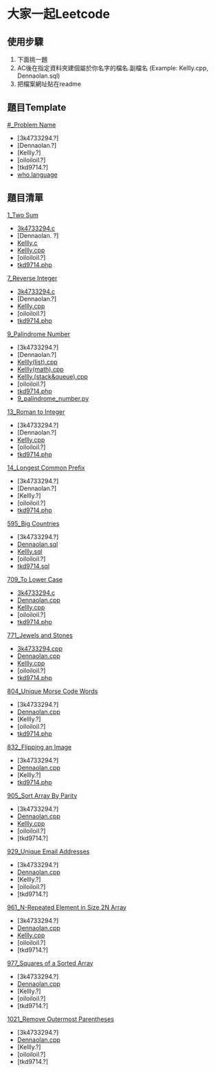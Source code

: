 # 大家一起Leetcode

## 使用步驟
1. 下面挑一題
2. AC後在指定資料夾建個屬於你名字的檔名.副檔名 (Example: Kellly.cpp, Dennaolan.sql)
3. 把檔案網址貼在readme

## 題目Template

[#_Problem Name](problem.url/)
- [3k4733294.?]
- [Dennaolan.?]
- [Kellly.?]
- [oiloiloil.?]
- [tkd9714.?]
- [who.language](github.code.url/)

## 題目清單

[1_Two Sum](https://leetcode.com/problems/two-sum/)
- [3k4733294.c](https://github.com/housemeow/Leetcode/blob/master/1_Two%20Sum/3k4733294.c)
- [Dennaolan.
?]
- [Kellly.c](https://github.com/housemeow/Leetcode/blob/master/1_Two%20Sum/Kellly.c)
- [Kellly.cpp](https://github.com/housemeow/Leetcode/blob/master/1_Two%20Sum/Kellly.cpp)
- [oiloiloil.?]
- [tkd9714.php](https://github.com/housemeow/Leetcode/blob/master/1_Two%20Sum/tkd9714.php)

[7_Reverse Integer](https://leetcode.com/problems/reverse-integer/)
- [3k4733294.c](https://github.com/housemeow/Leetcode/blob/master/7_Reverse%20Integer/3k4733294.c)
- [Dennaolan.?]
- [Kellly.cpp](https://github.com/housemeow/Leetcode/blob/master/7_Reverse%20Integer/Kellly.cpp)
- [oiloiloil.?]
- [tkd9714.php](https://github.com/housemeow/Leetcode/blob/master/7_Reverse%20Integer/tkd9714.php)

[9_Palindrome Number](https://leetcode.com/problems/palindrome-number/)
- [3k4733294.?]
- [Dennaolan.?]
- [Kellly(list).cpp](https://github.com/housemeow/Leetcode/blob/master/9_Palindrome%20Number/Kellly(list).cpp)
- [Kellly(math).cpp](https://github.com/housemeow/Leetcode/blob/master/9_Palindrome%20Number/Kellly(math).cpp)
- [Kellly.(stack&queue).cpp](https://github.com/housemeow/Leetcode/blob/master/9_Palindrome%20Number/Kellly.(stack%26queue).cpp)
- [oiloiloil.?]
- [tkd9714.php](https://github.com/housemeow/Leetcode/blob/master/9_Palindrome%20Number/tkd9714.php)
- [9_palindrome_number.py](https://github.com/housemeow/Leetcode/blob/master/9_Palindrome%20Number/pyhton3/9_palindrome_number.py)

[13_Roman to Integer](https://leetcode.com/problems/roman-to-integer/)
- [3k4733294.?]
- [Dennaolan.?]
- [Kellly.cpp](https://github.com/housemeow/Leetcode/blob/master/13_Roman%20to%20Integer/Kellly.cpp)
- [oiloiloil.?]
- [tkd9714.php](https://github.com/housemeow/Leetcode/blob/master/13_Roman%20to%20Integer/tkd9714.php)

[14_Longest Common Prefix](https://leetcode.com/problems/longest-common-prefix/)
- [3k4733294.?]
- [Dennaolan.?]
- [Kellly.?]
- [oiloiloil.?]
- [tkd9714.php](https://github.com/housemeow/Leetcode/blob/master/14_Longest%20Common%20Prefix/tkd9714.php)

[595_Big Countries](https://leetcode.com/problems/big-countries/)
- [3k4733294.?]
- [Dennaolan.sql](https://github.com/housemeow/Leetcode/blob/master/595_Big%20Countries/Dennaolan.sql)
- [Kellly.sql](https://github.com/housemeow/Leetcode/blob/master/595_Big%20Countries/Kellly.sql)
- [oiloiloil.?]
- [tkd9714.sql](https://github.com/housemeow/Leetcode/blob/master/595_Big%20Countries/tkd9714.sql)

[709_To Lower Case](https://leetcode.com/problems/to-lower-case/)
- [3k4733294.c](https://github.com/housemeow/Leetcode/blob/master/709_To%20Lower%20Case/3k4733294.c)
- [Dennaolan.cpp](https://github.com/housemeow/Leetcode/blob/master/709_To%20Lower%20Case/Dennaolan.cpp)
- [Kellly.cpp](https://github.com/housemeow/Leetcode/blob/master/709_To%20Lower%20Case/Kellly.cpp)
- [oiloiloil.?]
- [tkd9714.php](https://github.com/housemeow/Leetcode/blob/master/709_To%20Lower%20Case/tkd9714.php)

[771_Jewels and Stones](https://leetcode.com/problems/jewels-and-stones/)
- [3k4733294.cpp](https://github.com/housemeow/Leetcode/blob/master/771_Jewels%20and%20Stones/3k4733294.cpp)
- [Dennaolan.cpp](https://github.com/housemeow/Leetcode/blob/master/771_Jewels%20and%20Stones/Dennaolan.cpp)
- [Kellly.cpp](https://github.com/housemeow/Leetcode/blob/master/771_Jewels%20and%20Stones/Kellly.cpp)
- [oiloiloil.?]
- [tkd9714.php](https://github.com/housemeow/Leetcode/blob/master/771_Jewels%20and%20Stones/tkd9714.php)

[804_Unique Morse Code Words](https://leetcode.com/problems/unique-morse-code-words/)
- [3k4733294.?]
- [Dennaolan.cpp](https://github.com/housemeow/Leetcode/blob/master/804_Unique%20Morse%20Code%20Words/Dennaolan.cpp)
- [Kellly.?]
- [oiloiloil.?]
- [tkd9714.php](https://github.com/housemeow/Leetcode/blob/master/804_Unique%20Morse%20Code%20Words/tkd9714.php)

[832_Flipping an Image](https://leetcode.com/problems/flipping-an-image/)
- [3k4733294.?]
- [Dennaolan.cpp](https://github.com/housemeow/Leetcode/blob/master/832_Flipping%20an%20Image/Dennaolan.cpp)
- [Kellly.?]
- [tkd9714.php](https://github.com/housemeow/Leetcode/blob/master/832_Flipping%20an%20Image/tkd9714.php)

[905_Sort Array By Parity](https://leetcode.com/problems/sort-array-by-parity/)
- [3k4733294.?]
- [Dennaolan.cpp](https://github.com/housemeow/Leetcode/blob/master/905_Sort%20Array%20By%20Parity/Dennaolan.cpp)
- [Kellly.cpp](https://github.com/housemeow/Leetcode/blob/master/832_Flipping%20an%20Image/Kellly.cpp)
- [oiloiloil.?]
- [tkd9714.?]

[929_Unique Email Addresses](https://leetcode.com/problems/unique-email-addresses/)
- [3k4733294.?]
- [Dennaolan.cpp](https://github.com/housemeow/Leetcode/blob/master/929_Unique%20Email%20Addresses/Dennaolan.cpp)
- [Kellly.?]
- [oiloiloil.?]
- [tkd9714.?]

[961_N-Repeated Element in Size 2N Array](https://leetcode.com/problems/n-repeated-element-in-size-2n-array/)
- [3k4733294.?]
- [Dennaolan.cpp](https://github.com/housemeow/Leetcode/blob/master/961_N-Repeated%20Element%20in%20Size%202N%20Array/Dennaolan.cpp)
- [Kellly.cpp](https://github.com/housemeow/Leetcode/blob/master/961_N-Repeated%20Element%20in%20Size%202N%20Array/Kellly.cpp)
- [oiloiloil.?]
- [tkd9714.?]

[977_Squares of a Sorted Array](https://leetcode.com/problems/squares-of-a-sorted-array/)
- [3k4733294.?]
- [Dennaolan.cpp](https://github.com/housemeow/Leetcode/blob/master/977_Squares%20of%20a%20Sorted%20Array/Dennaolan.cpp)
- [Kellly.?]
- [oiloiloil.?]
- [tkd9714.?]

[1021_Remove Outermost Parentheses](https://leetcode.com/problems/remove-outermost-parentheses/)
- [3k4733294.?]
- [Dennaolan.cpp](https://github.com/housemeow/Leetcode/blob/master/1021_Remove%20Outermost%20Parentheses/Dennaolan.cpp)
- [Kellly.?]
- [oiloiloil.?]
- [tkd9714.?]
